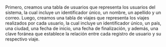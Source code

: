Primero, creamos una tabla de usuarios que representa los usuarios del sistema, la cual incluye un identificador único, un nombre, un apellido y un correo. Luego, creamos una tabla de viajes que representa los viajes realizados por cada usuario, la cual incluye un identificador único, un país, una ciudad, una fecha de inicio, una fecha de finalización, y además, una clave foránea que establece la relación entre cada registro de usuario y su respectivo viaje.

